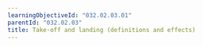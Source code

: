 ```yaml
---
learningObjectiveId: "032.02.03.01"
parentId: "032.02.03"
title: Take-off and landing (definitions and effects)
---
```

